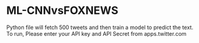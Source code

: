 # ML-CNNvsFOXNEWS
Python file will fetch 500 tweets and then train a model to predict the text.
To run, Please enter your API key and API Secret from apps.twitter.com
